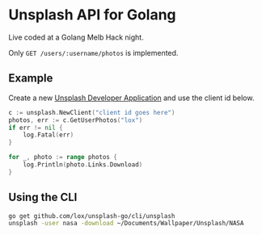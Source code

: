 
Unsplash API for Golang
=======================

Live coded at a Golang Melb Hack night.

Only `GET /users/:username/photos` is implemented.

## Example

Create a new [Unsplash Developer Application](https://unsplash.com/developers) and use the client id below.

```go
c := unsplash.NewClient("client id goes here")
photos, err := c.GetUserPhotos("lox")
if err != nil {
	log.Fatal(err)
}

for _, photo := range photos {
	log.Println(photo.Links.Download)
}
```

## Using the CLI

```bash
go get github.com/lox/unsplash-go/cli/unsplash
unsplash -user nasa -download ~/Documents/Wallpaper/Unsplash/NASA
```